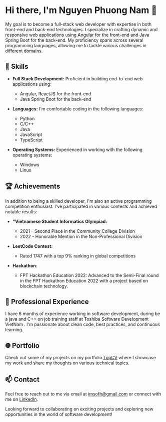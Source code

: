 # Hi there, I'm Nguyen Phuong Nam 👋

My goal is to become a full-stack web developer with expertise in both front-end and back-end technologies. I specialize in crafting dynamic and responsive web applications using Angular for the front-end and Java Spring Boot for the back-end. My proficiency spans across several programming languages, allowing me to tackle various challenges in different domains.

## 🚀 Skills

- **Full Stack Development:** Proficient in building end-to-end web applications using:
  - Angular, ReactJS for the front-end
  - Java Spring Boot for the back-end

- **Languages:** I'm comfortable coding in the following languages:
  - Python
  - C/C++
  - Java
  - JavaScript
  - TypeScript

- **Operating Systems:** Experienced in working with the following operating systems:
  - Windows
  - Linux

## 🏆 Achievements

In addition to being a skilled developer, I'm also an active programming competition enthusiast. I've participated in various contests and achieved notable results:

- **"Vietnamese Student Informatics Olympiad:**
  - 2021 - Second Place in the Community College Division
  - 2022 - Honorable Mention in the Non-Professional Division

- **LeetCode Contest:**
  - Rated 1747 with a top 9% ranking in global competitions

- **Hackathon**:
  - FPT Hackathon Education 2022: Advanced to the Semi-Final round in the FPT Hackathon Education 2022 with a project based on blockchain technology.

## 💼 Professional Experience

I have 6 months of experience working in software development, during be a java and C++ on job training staff at Toshiba Software Development VietNam . I'm passionate about clean code, best practices, and continuous learning.

## 🌐 Portfolio

Check out some of my projects on my portfolio [TopCV](https://www.topcv.vn/xem-cv/BlBUBwQFAQoNVABRD15SAQdVVg0AWlIHCgRQBAd597) where I showcase my work and share my thoughts on various technical topics.

## 📫 Contact

Feel free to reach out to me via email at [imsofh@gmail.com](mailto:imsofh@gmail.com) or connect with me on [LinkedIn]([https://www.linkedin.com/in/your-profile-link/](https://www.linkedin.com/in/nguyen-nam-84a7b0216/)).

Looking forward to collaborating on exciting projects and exploring new opportunities in the world of software development!
